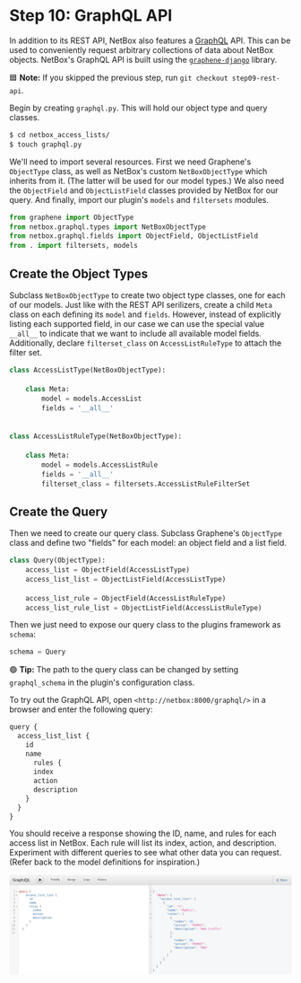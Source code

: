 # Step 10: GraphQL API

In addition to its REST API, NetBox also features a [GraphQL](https://graphql.org/) API. This can be used to conveniently request arbitrary collections of data about NetBox objects. NetBox's GraphQL API is built using the [`graphene-django`](https://docs.graphene-python.org/projects/django/en/latest/) library.

:blue_square: **Note:** If you skipped the previous step, run `git checkout step09-rest-api`.

Begin by creating `graphql.py`. This will hold our object type and query classes.

```bash
$ cd netbox_access_lists/
$ touch graphql.py
```

We'll need to import several resources. First we need Graphene's `ObjectType` class, as well as NetBox's custom `NetBoxObjectType` which inherits from it. (The latter will be used for our model types.) We also need the `ObjectField` and `ObjectListField` classes provided by NetBox for our query. And finally, import our plugin's `models` and `filtersets` modules.

```python
from graphene import ObjectType
from netbox.graphql.types import NetBoxObjectType
from netbox.graphql.fields import ObjectField, ObjectListField
from . import filtersets, models
```

## Create the Object Types

Subclass `NetBoxObjectType` to create two object type classes, one for each of our models. Just like with the REST API serilizers, create a child `Meta` class on each defining its `model` and `fields`. However, instead of explicitly listing each supported field, in our case we can use the special value `__all__` to indicate that we want to include all available model fields. Additionally, declare `filterset_class` on `AccessListRuleType` to attach the filter set.

```python
class AccessListType(NetBoxObjectType):

    class Meta:
        model = models.AccessList
        fields = '__all__'


class AccessListRuleType(NetBoxObjectType):

    class Meta:
        model = models.AccessListRule
        fields = '__all__'
        filterset_class = filtersets.AccessListRuleFilterSet
```

## Create the Query

Then we need to create our query class. Subclass Graphene's `ObjectType` class and define two "fields" for each model: an object field and a list field.

```python
class Query(ObjectType):
    access_list = ObjectField(AccessListType)
    access_list_list = ObjectListField(AccessListType)

    access_list_rule = ObjectField(AccessListRuleType)
    access_list_rule_list = ObjectListField(AccessListRuleType)
```

Then we just need to expose our query class to the plugins framework as `schema`:

```python
schema = Query
```

:green_circle: **Tip:** The path to the query class can be changed by setting `graphql_schema` in the plugin's configuration class.

To try out the GraphQL API, open `<http://netbox:8000/graphql/>` in a browser and enter the following query:

```
query {
  access_list_list {
    id
    name
      rules {
      index
      action
      description
    }
  }
}
```

You should receive a response showing the ID, name, and rules for each access list in NetBox. Each rule will list its index, action, and description. Experiment with different queries to see what other data you can request. (Refer back to the model definitions for inspiration.)

![GraphiQL interface](/images/step10-graphiql.png)

